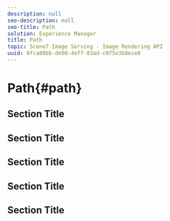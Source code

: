 ```yaml
---
description: null
seo-description: null
seo-title: Path
solution: Experience Manager
title: Path
topic: Scene7 Image Serving - Image Rendering API
uuid: 0fca88bb-de00-4eff-83ad-c0f5e3b8ece0
---
```


# Path{#path}

## Section Title

## Section Title

## Section Title

## Section Title

## Section Title

